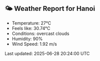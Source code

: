<!-- WEATHER-START -->
## 🌤 Weather Report for Hanoi

- Temperature: 27°C
- Feels like: 30.74°C
- Conditions: overcast clouds
- Humidity: 90%
- Wind Speed: 1.92 m/s

Last updated: 2025-06-28 20:24:00 UTC
<!-- WEATHER-END -->
